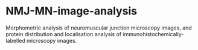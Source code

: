 # NMJ-MN-image-analysis
Morphometric analysis of neuromuscular junction microscopy images, and protein distribution and localisation analysis of immunohistochemically-labelled microscopy images.
